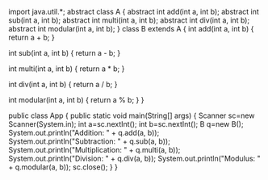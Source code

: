 import java.util.*;
abstract class A {
  abstract int add(int a, int b);
  abstract int sub(int a, int b);
  abstract int multi(int a, int b);
  abstract int div(int a, int b);
  abstract int modular(int a, int b);
}
class B extends A {
  int add(int a, int b) {
      return a + b;
  }

  int sub(int a, int b) {
      return a - b;
  }

  int multi(int a, int b) {
      return a * b;
  }

  int div(int a, int b) {
      return a / b;
  }

  int modular(int a, int b) {
      return a % b;
  }
}

public class App {
public static void main(String[] args) {
  Scanner sc=new Scanner(System.in);
  int a=sc.nextInt();
  int b=sc.nextInt();
  B q=new B();
  System.out.println("Addition: " + q.add(a, b));
  System.out.println("Subtraction: " + q.sub(a, b));
  System.out.println("Multiplication: " + q.multi(a, b));
  System.out.println("Division: " + q.div(a, b)); 
  System.out.println("Modulus: " + q.modular(a, b));
  sc.close();
} 
}
